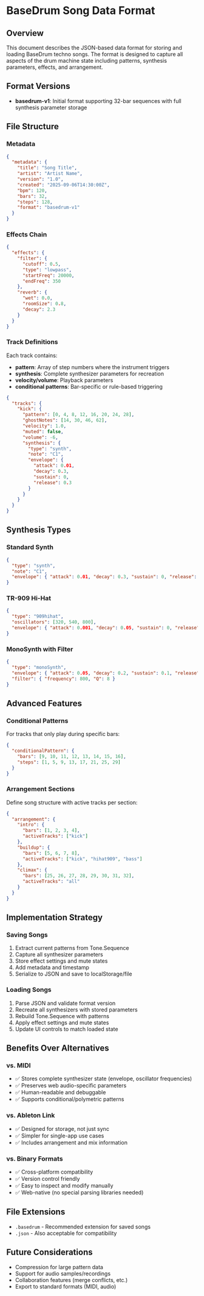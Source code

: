 # BaseDrum Song Data Format

## Overview

This document describes the JSON-based data format for storing and loading BaseDrum techno songs. The format is designed to capture all aspects of the drum machine state including patterns, synthesis parameters, effects, and arrangement.

## Format Versions

- **basedrum-v1**: Initial format supporting 32-bar sequences with full synthesis parameter storage

## File Structure

### Metadata
```json
{
  "metadata": {
    "title": "Song Title",
    "artist": "Artist Name", 
    "version": "1.0",
    "created": "2025-09-06T14:30:00Z",
    "bpm": 120,
    "bars": 32,
    "steps": 128,
    "format": "basedrum-v1"
  }
}
```

### Effects Chain
```json
{
  "effects": {
    "filter": {
      "cutoff": 0.5,
      "type": "lowpass",
      "startFreq": 20000,
      "endFreq": 350
    },
    "reverb": {
      "wet": 0.0,
      "roomSize": 0.8,
      "decay": 2.3
    }
  }
}
```

### Track Definitions
Each track contains:
- **pattern**: Array of step numbers where the instrument triggers
- **synthesis**: Complete synthesizer parameters for recreation
- **velocity/volume**: Playback parameters
- **conditional patterns**: Bar-specific or rule-based triggering

```json
{
  "tracks": {
    "kick": {
      "pattern": [0, 4, 8, 12, 16, 20, 24, 28],
      "ghostNotes": [14, 30, 46, 62],
      "velocity": 1.0,
      "muted": false,
      "volume": -6,
      "synthesis": {
        "type": "synth",
        "note": "C1",
        "envelope": {
          "attack": 0.01,
          "decay": 0.3,
          "sustain": 0,
          "release": 0.3
        }
      }
    }
  }
}
```

## Synthesis Types

### Standard Synth
```json
{
  "type": "synth",
  "note": "C1",
  "envelope": { "attack": 0.01, "decay": 0.3, "sustain": 0, "release": 0.3 }
}
```

### TR-909 Hi-Hat
```json
{
  "type": "909hihat",
  "oscillators": [320, 540, 800],
  "envelope": { "attack": 0.001, "decay": 0.05, "sustain": 0, "release": 0.01 }
}
```

### MonoSynth with Filter
```json
{
  "type": "monoSynth",
  "envelope": { "attack": 0.05, "decay": 0.2, "sustain": 0.1, "release": 0.8 },
  "filter": { "frequency": 800, "Q": 8 }
}
```

## Advanced Features

### Conditional Patterns
For tracks that only play during specific bars:
```json
{
  "conditionalPattern": {
    "bars": [9, 10, 11, 12, 13, 14, 15, 16],
    "steps": [1, 5, 9, 13, 17, 21, 25, 29]
  }
}
```

### Arrangement Sections
Define song structure with active tracks per section:
```json
{
  "arrangement": {
    "intro": {
      "bars": [1, 2, 3, 4],
      "activeTracks": ["kick"]
    },
    "buildup": {
      "bars": [5, 6, 7, 8], 
      "activeTracks": ["kick", "hihat909", "bass"]
    },
    "climax": {
      "bars": [25, 26, 27, 28, 29, 30, 31, 32],
      "activeTracks": "all"
    }
  }
}
```

## Implementation Strategy

### Saving Songs
1. Extract current patterns from Tone.Sequence
2. Capture all synthesizer parameters
3. Store effect settings and mute states
4. Add metadata and timestamp
5. Serialize to JSON and save to localStorage/file

### Loading Songs
1. Parse JSON and validate format version
2. Recreate all synthesizers with stored parameters
3. Rebuild Tone.Sequence with patterns
4. Apply effect settings and mute states
5. Update UI controls to match loaded state

## Benefits Over Alternatives

### vs. MIDI
- ✅ Stores complete synthesizer state (envelope, oscillator frequencies)
- ✅ Preserves web audio-specific parameters
- ✅ Human-readable and debuggable
- ✅ Supports conditional/polymetric patterns

### vs. Ableton Link
- ✅ Designed for storage, not just sync
- ✅ Simpler for single-app use cases
- ✅ Includes arrangement and mix information

### vs. Binary Formats
- ✅ Cross-platform compatibility
- ✅ Version control friendly
- ✅ Easy to inspect and modify manually
- ✅ Web-native (no special parsing libraries needed)

## File Extensions
- `.basedrum` - Recommended extension for saved songs
- `.json` - Also acceptable for compatibility

## Future Considerations
- Compression for large pattern data
- Support for audio samples/recordings
- Collaboration features (merge conflicts, etc.)
- Export to standard formats (MIDI, audio)